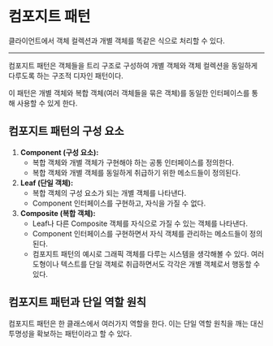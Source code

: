 # 컴포지트 패턴

클라이언트에서 객체 컬렉션과 개별 객체를 똑같은 식으로 처리할 수 있다.

---

컴포지트 패턴은 객체들을 트리 구조로 구성하여 개별 객체와 객체 컬렉션을 동일하게 다루도록 하는 구조적 디자인 패턴이다.

이 패턴은 개별 객체와 복합 객체(여러 객체들을 묶은 객체)를 동일한 인터페이스를 통해 사용할 수 있게 한다.

## 컴포지트 패턴의 구성 요소
1. **Component (구성 요소):**
   - 복합 객체와 개별 객체가 구현해야 하는 공통 인터페이스를 정의한다.
   - 복합 객체와 개별 객체를 동일하게 취급하기 위한 메소드들이 정의된다.
2. **Leaf (단일 객체):**
   - 복합 객체의 구성 요소가 되는 개별 객체를 나타낸다.
   - Component 인터페이스를 구현하고, 자식을 가질 수 없다.
3. **Composite (복합 객체):**
   - Leaf나 다른 Composite 객체를 자식으로 가질 수 있는 객체를 나타낸다.
   - Component 인터페이스를 구현하면서 자식 객체를 관리하는 메소드들이 정의된다.
   - 컴포지트 패턴의 예시로 그래픽 객체를 다루는 시스템을 생각해볼 수 있다. 여러 도형이나 텍스트를 단일 객체로 취급하면서도 각각은 개별 객체로서 행동할 수 있다.

## 컴포지트 패턴과 단일 역할 원칙
컴포지트 패턴은 한 클래스에서 여러가지 역할을 한다.
이는 단일 역할 원칙을 깨는 대신 투명성을 확보하는 패턴이라고 할 수 있다.
